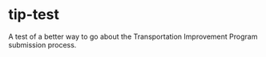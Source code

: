 # tip-test
A test of a better way to go about the Transportation Improvement Program submission process.
